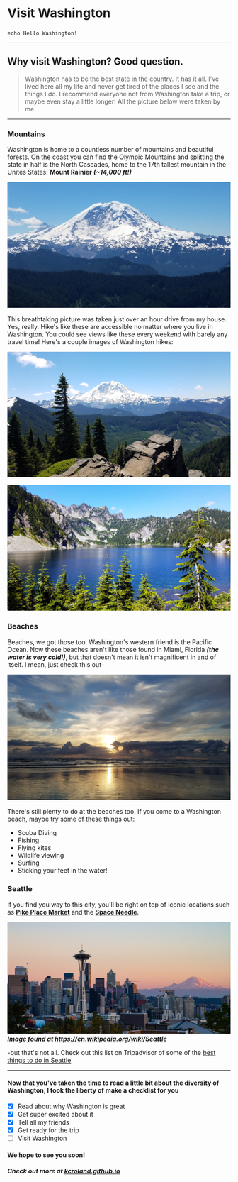 # Visit Washington

`echo Hello Washington!`

---

## Why visit Washington? Good question.
> Washington has to be the best state in the country. It has it all. I've lived here all my life and never get tired of the places I see and the things I do. I recommend everyone not from Washington take a trip, or maybe even stay a little longer! All the picture below were taken by me.

---

### Mountains
Washington is home to a countless number of mountains and beautiful forests. On the coast you can find the Olympic Mountains and splitting the state in half is the North Cascades, home to the 17th tallest mountain in the Unites States: __Mount Rainier__ ***(~14,000 ft!)***

![Mount Rainier](img/rainier.jpg)

This breathtaking picture was taken just over an hour drive from my house. Yes, really. Hike's like these are accessible no matter where you live in Washington. You could see views like these every weekend with barely any travel time! Here's a couple images of Washington hikes:

![Summit Lake and Mount Rainier](img/hike.jpg)

![Snow Lake](img/snow-lake.jpg)

### Beaches
Beaches, we got those too. Washington's western friend is the Pacific Ocean. Now these beaches aren't like those found in Miami, Florida ***(the water is very cold!)***, but that doesn't mean it isn't magnificent in and of itself. I mean, just check this out-

![Beach](img/beach.jpg)

There's still plenty to do at the beaches too. If you come to a Washington beach, maybe try some of these things out:
- Scuba Diving
- Fishing
- Flying kites
- Wildlife viewing
- Surfing
- Sticking your feet in the water!

### Seattle
If you find you way to this city, you'll be right on top of iconic locations such as __[Pike Place Market](http://pikeplacemarket.org/)__ and the __[Space Needle](https://www.spaceneedle.com/)__.

![Seattle](img/seattle.JPG)
***Image found at https://en.wikipedia.org/wiki/Seattle***

-but that's not all. Check out this list on Tripadvisor of some of the [best things to do in Seattle](https://www.tripadvisor.com/Attractions-g60878-Activities-Seattle_Washington.html)

---
#### Now that you've taken the time to read a little bit about the diversity of Washington, I took the liberty of make a checklist for you

- [x] Read about why Washington is great
- [x] Get super excited about it
- [x] Tell all my friends
- [x]  Get ready for the trip
- [ ] Visit Washington

#### We hope to see you soon!
##### ***Check out more at [kcroland.github.io](kcroland.github.io)***
